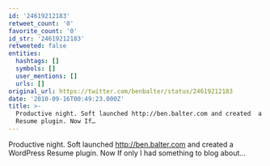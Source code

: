 ```yaml
---
id: '24619212183'
retweet_count: '0'
favorite_count: '0'
id_str: '24619212183'
retweeted: false
entities:
  hashtags: []
  symbols: []
  user_mentions: []
  urls: []
original_url: https://twitter.com/benbalter/status/24619212183
date: '2010-09-16T00:49:23.000Z'
title: >-
  Productive night. Soft launched http://ben.balter.com and created  a WordPress
  Resume plugin. Now If…
---
```


Productive night. Soft launched http://ben.balter.com and created  a WordPress Resume plugin. Now If only I had something to blog about...